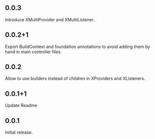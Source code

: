 ## 0.0.3

Introduce XMultiProvider and XMultiListener.

## 0.0.2+1

Export BuildContext and foundation annotations to avoid adding them by hand in main controller files.

## 0.0.2

Allow to use builders instead of children in XProviders and XListeners.

## 0.0.1+1

Update Readme

## 0.0.1

Initial release.
